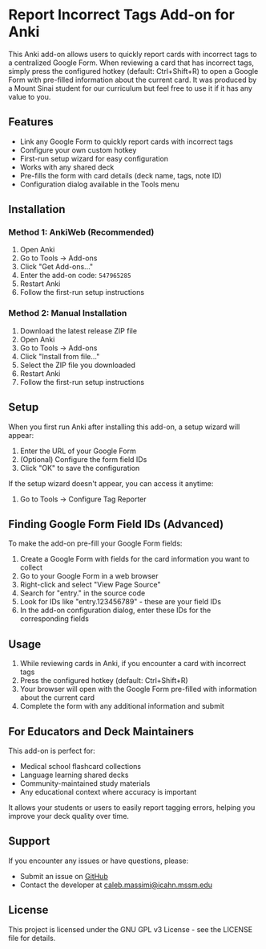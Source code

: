 # Report Incorrect Tags Add-on for Anki

This Anki add-on allows users to quickly report cards with incorrect tags to a centralized Google Form. When reviewing a card that has incorrect tags, simply press the configured hotkey (default: Ctrl+Shift+R) to open a Google Form with pre-filled information about the current card. It was produced by a Mount Sinai student for our curriculum but feel free to use it if it has any value to you.

## Features

- Link any Google Form to quickly report cards with incorrect tags
- Configure your own custom hotkey
- First-run setup wizard for easy configuration
- Works with any shared deck
- Pre-fills the form with card details (deck name, tags, note ID)
- Configuration dialog available in the Tools menu

## Installation

### Method 1: AnkiWeb (Recommended)

1. Open Anki
2. Go to Tools → Add-ons
3. Click "Get Add-ons..."
4. Enter the add-on code: `547965285`
6. Restart Anki
7. Follow the first-run setup instructions

### Method 2: Manual Installation

1. Download the latest release ZIP file
2. Open Anki
3. Go to Tools → Add-ons
4. Click "Install from file..."
5. Select the ZIP file you downloaded
6. Restart Anki
7. Follow the first-run setup instructions

## Setup

When you first run Anki after installing this add-on, a setup wizard will appear:

1. Enter the URL of your Google Form
2. (Optional) Configure the form field IDs
3. Click "OK" to save the configuration

If the setup wizard doesn't appear, you can access it anytime:
1. Go to Tools → Configure Tag Reporter

## Finding Google Form Field IDs (Advanced)

To make the add-on pre-fill your Google Form fields:

1. Create a Google Form with fields for the card information you want to collect
2. Go to your Google Form in a web browser
3. Right-click and select "View Page Source"
4. Search for "entry." in the source code
5. Look for IDs like "entry.123456789" - these are your field IDs
6. In the add-on configuration dialog, enter these IDs for the corresponding fields

## Usage

1. While reviewing cards in Anki, if you encounter a card with incorrect tags
2. Press the configured hotkey (default: Ctrl+Shift+R)
3. Your browser will open with the Google Form pre-filled with information about the current card
4. Complete the form with any additional information and submit

## For Educators and Deck Maintainers

This add-on is perfect for:
- Medical school flashcard collections
- Language learning shared decks
- Community-maintained study materials
- Any educational context where accuracy is important

It allows your students or users to easily report tagging errors, helping you improve your deck quality over time.

## Support

If you encounter any issues or have questions, please:
- Submit an issue on [GitHub](https://github.com/CMproduct/report_incorrect_tags)
- Contact the developer at caleb.massimi@icahn.mssm.edu

## License

This project is licensed under the GNU GPL v3 License - see the LICENSE file for details.
